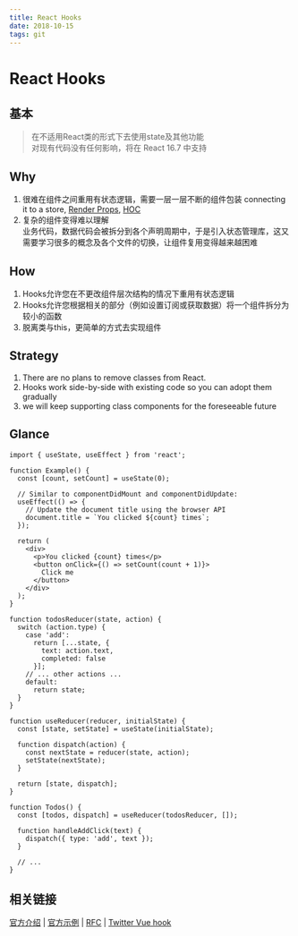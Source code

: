 ```yaml
---
title: React Hooks
date: 2018-10-15
tags: git
---
```


# React Hooks


## 基本
> 在不适用React类的形式下去使用state及其他功能    
> 对现有代码没有任何影响，将在 React 16.7 中支持


## Why
1. 很难在组件之间重用有状态逻辑，需要一层一层不断的组件包装
   connecting it to a store, [Render Props](https://reactjs.org/docs/render-props.html), [HOC](https://reactjs.org/docs/higher-order-components.html)
2. 复杂的组件变得难以理解  
   业务代码，数据代码会被拆分到各个声明周期中，于是引入状态管理库，这又需要学习很多的概念及各个文件的切换，让组件复用变得越来越困难


## How
1. Hooks允许您在不更改组件层次结构的情况下重用有状态逻辑
2. Hooks允许您根据相关的部分（例如设置订阅或获取数据）将一个组件拆分为较小的函数
3. 脱离类与this，更简单的方式去实现组件


## Strategy
1. There are no plans to remove classes from React.
2. Hooks work side-by-side with existing code so you can adopt them gradually
3. we will keep supporting class components for the foreseeable future

## Glance
```react
import { useState, useEffect } from 'react';

function Example() {
  const [count, setCount] = useState(0);

  // Similar to componentDidMount and componentDidUpdate:
  useEffect(() => {
    // Update the document title using the browser API
    document.title = `You clicked ${count} times`;
  });

  return (
    <div>
      <p>You clicked {count} times</p>
      <button onClick={() => setCount(count + 1)}>
        Click me
      </button>
    </div>
  );
}
```
```react
function todosReducer(state, action) {
  switch (action.type) {
    case 'add':
      return [...state, {
        text: action.text,
        completed: false
      }];
    // ... other actions ...
    default:
      return state;
  }
}

function useReducer(reducer, initialState) {
  const [state, setState] = useState(initialState);

  function dispatch(action) {
    const nextState = reducer(state, action);
    setState(nextState);
  }

  return [state, dispatch];
}

function Todos() {
  const [todos, dispatch] = useReducer(todosReducer, []);

  function handleAddClick(text) {
    dispatch({ type: 'add', text });
  }

  // ...
}
```

## 相关链接
[官方介绍](https://reactjs.org/docs/hooks-intro.html) | 
[官方示例](https://reactjs.org/docs/hooks-overview.html) | 
[RFC](https://github.com/reactjs/rfcs/pull/68) | 
[Twitter Vue hook](https://mobile.twitter.com/youyuxi/status/1057148450519871489)